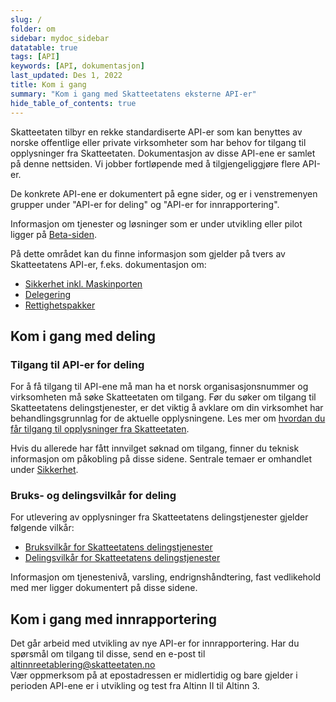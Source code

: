 ```yaml
---
slug: /
folder: om
sidebar: mydoc_sidebar
datatable: true
tags: [API]
keywords: [API, dokumentasjon]
last_updated: Des 1, 2022
title: Kom i gang
summary: "Kom i gang med Skatteetatens eksterne API-er"
hide_table_of_contents: true
---
```


Skatteetaten tilbyr en rekke standardiserte API-er som kan benyttes av norske offentlige eller private virksomheter som har behov for tilgang til opplysninger fra Skatteetaten. Dokumentasjon av disse API-ene er samlet på denne nettsiden. Vi jobber fortløpende med å tilgjengeliggjøre flere API-er.

De konkrete API-ene er dokumentert på egne sider, og er i venstremenyen grupper under "API-er for deling" og "API-er for innrapportering".

Informasjon om tjenester og løsninger som er under utvikling eller pilot ligger på [Beta-siden](https://skatteetaten.github.io/beta-apier/).

På dette området kan du finne informasjon som gjelder på tvers av Skatteetatens API-er, f.eks. dokumentasjon om:
* [Sikkerhet inkl. Maskinporten](./om/sikkerhet.md)
* [Delegering](./om/delegering.md)
* [Rettighetspakker](./om/rettighetspakker.md) 

## Kom i gang med deling

### Tilgang til API-er for deling 

For å få tilgang til API-ene må man ha et norsk organisasjonsnummer og virksomheten må søke Skatteetaten om tilgang. Før du søker om tilgang til Skatteetatens delingstjenester, er det viktig å avklare om din virksomhet har behandlingsgrunnlag for de aktuelle opplysningene. Les mer om [hvordan du får tilgang til opplysninger fra Skatteetaten](https://www.skatteetaten.no/deling/tilgang/).

Hvis du allerede har fått innvilget søknad om tilgang, finner du teknisk informasjon om påkobling på disse sidene. Sentrale temaer er omhandlet under [Sikkerhet](./om/sikkerhet.md).

### Bruks- og delingsvilkår for deling

For utlevering av opplysninger fra Skatteetatens delingstjenester gjelder følgende vilkår:
* [Bruksvilkår for Skatteetatens delingstjenester](https://www.skatteetaten.no/deling/bruksvilkar-for-delingstjenester/)
* [Delingsvilkår for Skatteetatens delingstjenester](https://www.skatteetaten.no/deling/delingsvilkar/)

Informasjon om tjenestenivå, varsling, endrignshåndtering, fast vedlikehold med mer ligger dokumentert på disse sidene.

## Kom i gang med innrapportering

Det går arbeid med utvikling av nye API-er for innrapportering. Har du spørsmål om tilgang til disse, send en e-post til [altinnreetablering\@skatteetaten.no](mailto:altinnreetablering@skatteetaten.no)  
Vær oppmerksom på at epostadressen er midlertidig og bare gjelder  i perioden API-ene er i utvikling og test fra Altinn II til Altinn 3.




